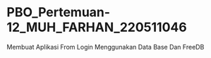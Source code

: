 # PBO_Pertemuan-12_MUH_FARHAN_220511046
Membuat Aplikasi From Login Menggunakan Data Base Dan FreeDB
